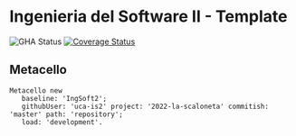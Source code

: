 # Ingenieria del Software II - Template

![GHA Status](https://github.com/uca-is2/2022-la-scaloneta/actions/workflows/GHA.yml/badge.svg)
[![Coverage Status](https://coveralls.io/repos/github/uca-is2/2022-la-scaloneta/badge.svg?branch=master)](https://coveralls.io/github/uca-is2/2022-la-scaloneta?branch=master)

## Metacello

```smalltalk
Metacello new
   baseline: 'IngSoft2';
   githubUser: 'uca-is2' project: '2022-la-scaloneta' commitish: 'master' path: 'repository';
   load: 'development'.
```
